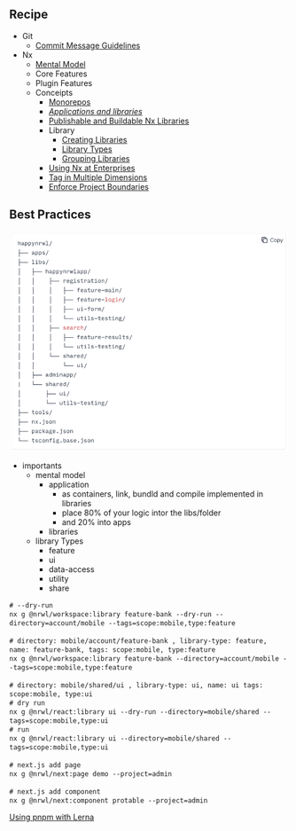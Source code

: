 
## Recipe
- Git
  - [Commit Message Guidelines](https://gist.github.com/brianclements/841ea7bffdb01346392c)
- Nx
  - [Mental Model](https://nx.dev/concepts/mental-model)
  - Core Features
  - Plugin Features
  - Conceipts
    - [Monorepos](https://nx.dev/more-concepts/why-monorepos)
    - _[Applications and libraries](https://nx.dev/more-concepts/applications-and-libraries)_
    - [Publishable and Buildable Nx Libraries](https://nx.dev/more-concepts/buildable-and-publishable-libraries)
    - Library
      - [Creating Libraries](https://nx.dev/more-concepts/creating-libraries)
      - [Library Types](https://nx.dev/more-concepts/library-types)
      - [Grouping Libraries](https://nx.dev/more-concepts/grouping-libraries)
    - [Using Nx at Enterprises](https://nx.dev/more-concepts/monorepo-nx-enterprise#code-organization-&-naming-conventions)
    - [Tag in Multiple Dimensions](https://nx.dev/recipe/tag-multiple-dimensions)
    - [Enforce Project Boundaries](https://nx.dev/core-features/enforce-project-boundaries)

## Best Practices

![](assets/organization.png)

- importants
  - mental model
    - application
      - as containers, link, bundld and compile implemented in libraries
      - place 80% of your logic intor the libs/folder
      - and 20% into apps
    - libraries
  - library Types
    - feature
    - ui
    - data-access
    - utility
    - share

```shell
# --dry-run
nx g @nrwl/workspace:library feature-bank --dry-run --directory=account/mobile --tags=scope:mobile,type:feature

# directory: mobile/account/feature-bank , library-type: feature, name: feature-bank, tags: scope:mobile, type:feature
nx g @nrwl/workspace:library feature-bank --directory=account/mobile --tags=scope:mobile,type:feature

# directory: mobile/shared/ui , library-type: ui, name: ui tags: scope:mobile, type:ui
# dry run
nx g @nrwl/react:library ui --dry-run --directory=mobile/shared --tags=scope:mobile,type:ui
# run
nx g @nrwl/react:library ui --directory=mobile/shared --tags=scope:mobile,type:ui

# next.js add page
nx g @nrwl/next:page demo --project=admin

# next.js add component 
nx g @nrwl/next:component protable --project=admin

```

[Using pnpm with Lerna
](https://lerna.js.org/docs/recipes/using-pnpm-with-lerna)
